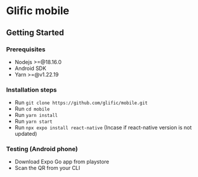 # Glific mobile

## Getting Started

### Prerequisites
* Nodejs >=@18.16.0
* Android SDK
* Yarn >=@v1.22.19

### Installation steps
- Run ``git clone https://github.com/glific/mobile.git`` 
- Run ``cd mobile``
- Run ``yarn install``
- Run ``yarn start``
- Run ``npx expo install react-native`` (Incase if react-native version is not updated)

### Testing (Android phone)

- Download Expo Go app from playstore
- Scan the QR from your CLI

